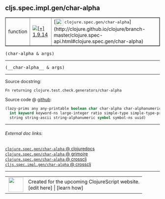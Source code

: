 ## cljs.spec.impl.gen/char-alpha



 <table border="1">
<tr>
<td>function</td>
<td><a href="https://github.com/cljsinfo/cljs-api-docs/tree/1.9.14"><img valign="middle" alt="[+] 1.9.14" title="Added in 1.9.14" src="https://img.shields.io/badge/+-1.9.14-lightgrey.svg"></a> </td>
<td>
[<img height="24px" valign="middle" src="http://i.imgur.com/1GjPKvB.png"> <samp>clojure.spec.gen/char-alpha</samp>](http://clojure.github.io/clojure/branch-master/clojure.spec-api.html#clojure.spec.gen/char-alpha)
</td>
</tr>
</table>

<samp>(char-alpha & args)</samp><br>

---

 <samp>
(__char-alpha__ & args)<br>
</samp>

---





Source docstring:

```
Fn returning clojure.test.check.generators/char-alpha
```


Source code @ [github]():

```clj
(lazy-prims any any-printable boolean char char-alpha char-alphanumeric char-ascii double
  int keyword keyword-ns large-integer ratio simple-type simple-type-printable
  string string-ascii string-alphanumeric symbol symbol-ns uuid)
```

<!--
Repo - tag - source tree - lines:

 <pre>

</pre>

-->

---



###### External doc links:

[`clojure.spec.gen/char-alpha` @ clojuredocs](http://clojuredocs.org/clojure.spec.gen/char-alpha)<br>
[`clojure.spec.gen/char-alpha` @ grimoire](http://conj.io/store/v1/org.clojure/clojure/1.7.0-beta3/clj/clojure.spec.gen/char-alpha/)<br>
[`clojure.spec.gen/char-alpha` @ crossclj](http://crossclj.info/fun/clojure.spec.gen/char-alpha.html)<br>
[`cljs.spec.impl.gen/char-alpha` @ crossclj](http://crossclj.info/fun/cljs.spec.impl.gen.cljs/char-alpha.html)<br>

---

 <table>
<tr><td>
<img valign="middle" align="right" width="48px" src="http://i.imgur.com/Hi20huC.png">
</td><td>
Created for the upcoming ClojureScript website.<br>
[edit here] | [learn how]
</td></tr></table>

[edit here]:https://github.com/cljsinfo/cljs-api-docs/blob/master/cljsdoc/cljs.spec.impl.gen/char-alpha.cljsdoc
[learn how]:https://github.com/cljsinfo/cljs-api-docs/wiki/cljsdoc-files

<!--

This information was too distracting to show to readers, but I'll leave it
commented here since it is helpful to:

- pretty-print the data used to generate this document
- and show how to retrieve that data



The API data for this symbol:

```clj
{:ns "cljs.spec.impl.gen",
 :name "char-alpha",
 :signature ["[& args]"],
 :name-encode "char-alpha",
 :history [["+" "1.9.14"]],
 :type "function",
 :clj-equiv {:full-name "clojure.spec.gen/char-alpha",
             :url "http://clojure.github.io/clojure/branch-master/clojure.spec-api.html#clojure.spec.gen/char-alpha"},
 :full-name-encode "cljs.spec.impl.gen/char-alpha",
 :source {:code "(lazy-prims any any-printable boolean char char-alpha char-alphanumeric char-ascii double\n  int keyword keyword-ns large-integer ratio simple-type simple-type-printable\n  string string-ascii string-alphanumeric symbol symbol-ns uuid)",
          :title "Source code",
          :repo "clojurescript",
          :tag "r1.9.14",
          :filename "src/main/cljs/cljs/spec/impl/gen.cljs",
          :lines [72 74],
          :url "https://github.com/clojure/clojurescript/blob/r1.9.14/src/main/cljs/cljs/spec/impl/gen.cljs#L72-L74"},
 :usage ["(char-alpha & args)"],
 :full-name "cljs.spec.impl.gen/char-alpha",
 :docstring "Fn returning clojure.test.check.generators/char-alpha",
 :cljsdoc-url "https://github.com/cljsinfo/cljs-api-docs/blob/master/cljsdoc/cljs.spec.impl.gen/char-alpha.cljsdoc"}

```

Retrieve the API data for this symbol:

```clj
;; from Clojure REPL
(require '[clojure.edn :as edn])
(-> (slurp "https://raw.githubusercontent.com/cljsinfo/cljs-api-docs/catalog/cljs-api.edn")
    (edn/read-string)
    (get-in [:symbols "cljs.spec.impl.gen/char-alpha"]))
```

-->

